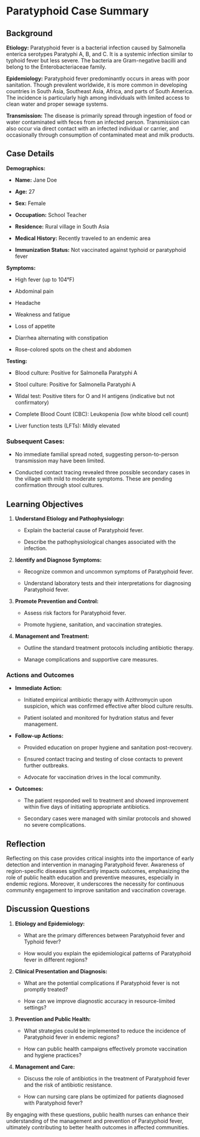 # Paratyphoid Case Summary

## Background

**Etiology:**
Paratyphoid fever is a bacterial infection caused by Salmonella enterica serotypes Paratyphi A, B, and C. It is a systemic infection similar to typhoid fever but less severe. The bacteria are Gram-negative bacilli and belong to the Enterobacteriaceae family.

**Epidemiology:**
Paratyphoid fever predominantly occurs in areas with poor sanitation. Though prevalent worldwide, it is more common in developing countries in South Asia, Southeast Asia, Africa, and parts of South America. The incidence is particularly high among individuals with limited access to clean water and proper sewage systems. 

**Transmission:**
The disease is primarily spread through ingestion of food or water contaminated with feces from an infected person. Transmission can also occur via direct contact with an infected individual or carrier, and occasionally through consumption of contaminated meat and milk products.


## Case Details

**Demographics:**

- **Name:** Jane Doe

- **Age:** 27

- **Sex:** Female

- **Occupation:** School Teacher

- **Residence:** Rural village in South Asia

- **Medical History:** Recently traveled to an endemic area

- **Immunization Status:** Not vaccinated against typhoid or paratyphoid fever

**Symptoms:**

- High fever (up to 104°F)

- Abdominal pain

- Headache

- Weakness and fatigue

- Loss of appetite

- Diarrhea alternating with constipation

- Rose-colored spots on the chest and abdomen

**Testing:**

- Blood culture: Positive for Salmonella Paratyphi A

- Stool culture: Positive for Salmonella Paratyphi A

- Widal test: Positive titers for O and H antigens (indicative but not confirmatory)

- Complete Blood Count (CBC): Leukopenia (low white blood cell count)

- Liver function tests (LFTs): Mildly elevated


### Subsequent Cases:
- No immediate familial spread noted, suggesting person-to-person transmission may have been limited.

- Conducted contact tracing revealed three possible secondary cases in the village with mild to moderate symptoms. These are pending confirmation through stool cultures.


## Learning Objectives

1. **Understand Etiology and Pathophysiology:**

   - Explain the bacterial cause of Paratyphoid fever.

   - Describe the pathophysiological changes associated with the infection.
   
2. **Identify and Diagnose Symptoms:**

   - Recognize common and uncommon symptoms of Paratyphoid fever.

   - Understand laboratory tests and their interpretations for diagnosing Paratyphoid fever.
   
3. **Promote Prevention and Control:**

   - Assess risk factors for Paratyphoid fever.

   - Promote hygiene, sanitation, and vaccination strategies.
   
4. **Management and Treatment:**

   - Outline the standard treatment protocols including antibiotic therapy.

   - Manage complications and supportive care measures.


### Actions and Outcomes

- **Immediate Action:**

  - Initiated empirical antibiotic therapy with Azithromycin upon suspicion, which was confirmed effective after blood culture results.

  - Patient isolated and monitored for hydration status and fever management.

- **Follow-up Actions:**

  - Provided education on proper hygiene and sanitation post-recovery.

  - Ensured contact tracing and testing of close contacts to prevent further outbreaks.

  - Advocate for vaccination drives in the local community.

- **Outcomes:**

  - The patient responded well to treatment and showed improvement within five days of initiating appropriate antibiotics.

  - Secondary cases were managed with similar protocols and showed no severe complications.


## Reflection

Reflecting on this case provides critical insights into the importance of early detection and intervention in managing Paratyphoid fever. Awareness of region-specific diseases significantly impacts outcomes, emphasizing the role of public health education and preventive measures, especially in endemic regions. Moreover, it underscores the necessity for continuous community engagement to improve sanitation and vaccination coverage.


## Discussion Questions

1. **Etiology and Epidemiology:**

   - What are the primary differences between Paratyphoid fever and Typhoid fever?

   - How would you explain the epidemiological patterns of Paratyphoid fever in different regions?

2. **Clinical Presentation and Diagnosis:**

   - What are the potential complications if Paratyphoid fever is not promptly treated?

   - How can we improve diagnostic accuracy in resource-limited settings?

3. **Prevention and Public Health:**

   - What strategies could be implemented to reduce the incidence of Paratyphoid fever in endemic regions?

   - How can public health campaigns effectively promote vaccination and hygiene practices?

4. **Management and Care:**

   - Discuss the role of antibiotics in the treatment of Paratyphoid fever and the risk of antibiotic resistance.

   - How can nursing care plans be optimized for patients diagnosed with Paratyphoid fever?

By engaging with these questions, public health nurses can enhance their understanding of the management and prevention of Paratyphoid fever, ultimately contributing to better health outcomes in affected communities.
